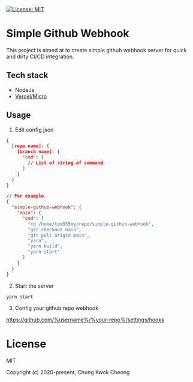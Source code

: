 [![License: MIT](https://img.shields.io/badge/License-MIT-yellow.svg)](https://opensource.org/licenses/MIT)

# Simple Github Webhook

This project is aimed at to create simple github webhook server for quick and dirty CI/CD integration.

## Tech stack

- NodeJs
- [Vercel/Micro](https://github.com/vercel/micro)

## Usage

1. Edit config json

```json
{
  [repo name]: {
    [branch name]: {
      "cmd": [
        // List of string of command
      ]
    }
  }
}

// For example
{
  "simple-github-webhook": {
    "main": {
      "cmd": [
        "cd /home/tom555my/repo/simple-github-webhook",
        "git checkout main",
        "git pull origin main",
        "yarn",
        "yarn build",
        "yarn start"
      ]
    }
  }
}
```

2. Start the server

`yarn start`

3. Config your github repo webhook

https://github.com/%username%/%your-repo%/settings/hooks

# License

MIT

Copyright (c) 2020-present, Chung Kwok Cheong
